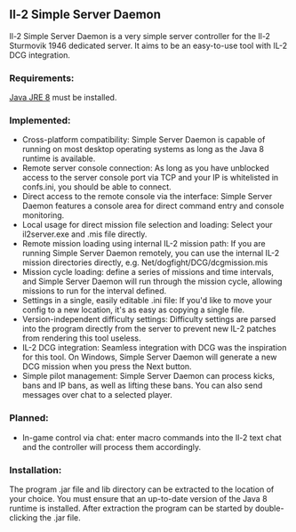 Il-2 Simple Server Daemon
-------------------------

Il-2 Simple Server Daemon is a very simple server controller for the Il-2 Sturmovik 1946 dedicated server. It aims to be an easy-to-use tool with IL-2 DCG integration.

### Requirements:

[Java JRE 8][1] must be installed.

### Implemented:

- Cross-platform compatibility: Simple Server Daemon is capable of running on most desktop operating systems as long as the Java 8 runtime is available.
- Remote server console connection: As long as you have unblocked access to the server console port via TCP and your IP is whitelisted in confs.ini, you should be able to connect.
- Direct access to the remote console via the interface: Simple Server Daemon features a console area for direct command entry and console monitoring.
- Local usage for direct mission file selection and loading: Select your il2server.exe and .mis file directly.
- Remote mission loading using internal IL-2 mission path: If you are running Simple Server Daemon remotely, you can use the internal IL-2 mission directories directly, e.g. Net/dogfight/DCG/dcgmission.mis
- Mission cycle loading: define a series of missions and time intervals, and Simple Server Daemon will run through the mission cycle, allowing missions to run for the interval defined.
- Settings in a single, easily editable .ini file: If you'd like to move your config to a new location, it's as easy as copying a single file.
- Version-independent difficulty settings: Difficulty settings are parsed into the program directly from the server to prevent new IL-2 patches from rendering this tool useless.
- IL-2 DCG integration: Seamless integration with DCG was the inspiration for this tool. On Windows, Simple Server Daemon will generate a new DCG mission when you press the Next button.
- Simple pilot management: Simple Server Daemon can process kicks, bans and IP bans, as well as lifting these bans. You can also send messages over chat to a selected player.

### Planned:

- In-game control via chat: enter macro commands into the Il-2 text chat and the controller will process them accordingly.

### Installation:

The program .jar file and lib directory can be extracted to the location of your choice. You must ensure that an up-to-date version of the Java 8 runtime is installed. After extraction the program can be started by double-clicking the .jar file.

[1]: http://www.oracle.com/technetwork/java/javase/downloads/jre8-downloads-2133155.html